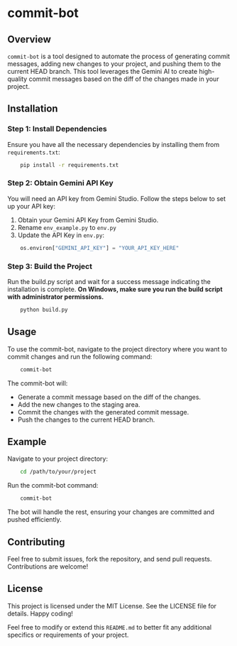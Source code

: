 # commit-bot

## Overview

`commit-bot` is a tool designed to automate the process of generating commit messages, adding new changes to your project, and pushing them to the current HEAD branch. This tool leverages the Gemini AI to create high-quality commit messages based on the diff of the changes made in your project.

## Installation

### Step 1: Install Dependencies

Ensure you have all the necessary dependencies by installing them from `requirements.txt`:

```sh
    pip install -r requirements.txt
```

### Step 2: Obtain Gemini API Key

You will need an API key from Gemini Studio. Follow the steps below to set up your API key:

1. Obtain your Gemini API Key from Gemini Studio.
2. Rename `env_example.py` to `env.py`
3. Update the API Key in `env.py`:

```python
    os.environ["GEMINI_API_KEY"] = "YOUR_API_KEY_HERE"
```

### Step 3: Build the Project

Run the build.py script and wait for a success message indicating the installation is complete. **On Windows, make sure you run the build script with administrator permissions.**

```sh
    python build.py
```

## Usage

To use the commit-bot, navigate to the project directory where you want to commit changes and run the following command:

```sh
    commit-bot
```

The commit-bot will:

- Generate a commit message based on the diff of the changes.
- Add the new changes to the staging area.
- Commit the changes with the generated commit message.
- Push the changes to the current HEAD branch.

## Example

Navigate to your project directory:

```sh
    cd /path/to/your/project
```

Run the commit-bot command:

```sh
    commit-bot
```

The bot will handle the rest, ensuring your changes are committed and pushed efficiently.

## Contributing

Feel free to submit issues, fork the repository, and send pull requests. Contributions are welcome!

## License

This project is licensed under the MIT License. See the LICENSE file for details.
Happy coding!

Feel free to modify or extend this `README.md` to better fit any additional specifics or requirements of your project.
